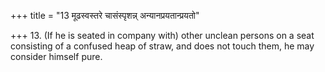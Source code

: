 +++
title = "13 मूढस्वस्तरे चासंस्पृशन्न् अन्यानप्रयतान्प्रयतो"

+++
13. (If he is seated in company with) other unclean persons on a seat consisting of a confused heap of straw, and does not touch them, he may consider himself pure.
